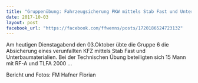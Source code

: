 ```yaml
---
title: "Gruppenübung: Fahrzeugsicherung PKW mittels Stab Fast und Unterbaumaterialien der Gruppe 6"
date: 2017-10-03
layout: post
facebook_url: "https://facebook.com/ffwenns/posts/1720186524723132"
---
```


Am heutigen Dienstagabend den 03.Oktober übte die Gruppe 6 die Absicherung eines verunfallten KFZ mittels Stab Fast und Unterbaumaterialien. Bei der Technischen Übung beteiligten sich 15 Mann mit RF-A und TLFA 2000 ... 

Bericht und Fotos: FM Hafner Florian
